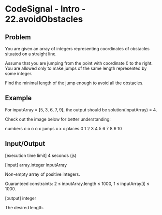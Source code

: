 # CodeSignal - Intro - 22.avoidObstacles

## Problem
You are given an array of integers representing coordinates of obstacles situated on a straight line.

Assume that you are jumping from the point with coordinate 0 to the right. You are allowed only to make jumps of the same length represented by some integer.

Find the minimal length of the jump enough to avoid all the obstacles.

## Example

For inputArray = [5, 3, 6, 7, 9], the output should be
solution(inputArray) = 4.

Check out the image below for better understanding:

numbers           o   o o o   o
jumps       x       x       x
places      0 1 2 3 4 5 6 7 8 9 10

## Input/Output

[execution time limit] 4 seconds (js)

[input] array.integer inputArray

Non-empty array of positive integers.

Guaranteed constraints:
2 ≤ inputArray.length ≤ 1000,
1 ≤ inputArray[i] ≤ 1000.

[output] integer

The desired length.
